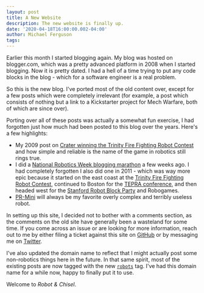 ```yaml
---
layout: post
title: A New Website
description: The new website is finally up.
date: '2020-04-18T16:00:00.002-04:00'
author: Michael Ferguson
tags:
---
```


Earlier this month I started blogging again. My blog was hosted on blogger.com,
which was a pretty advanced platform in 2008 when I started blogging.
Now it is pretty dated.
I had a hell of a time trying to put any code blocks in the blog - which for a
software engineer is a real problem.

So this is the new blog. I've ported most of the old content over, except for a few
posts which were completely irrelevant (for example, a post which consists of nothing
but a link to a Kickstarter project for Mech Warfare, both of which are since over).

Porting over all of these posts was actually a somewhat fun exercise, I had forgotten
just how much had been posted to this blog over the years. Here's a few highlights:

 * My 2009 post on [Crater winning the Trinity Fire Fighting Robot Contest](/{{site.baseurl}}2009/04/12/viva-la-crate/)
   and how simple and reliable is the name of the game in robotics still rings true.
 * I did a [National Robotics Week blogging marathon](/{{site.baseurl}}tag/national-robotics-week)
   a few weeks ago. I had completely forgotten I also did one in 2011 -
   which was way more epic because it started on the east coast at the
   [Trinity Fire Fighting Robot Contest](/{{site.base_url}}2011/04/09/national-robotics-week-day-1/),
   continued to Boston for the [TEPRA conference](/{{site.base_url}}2011/04/14/national-robotics-week-days-3-4/),
   and then headed west for the [Stanford Robot Block Party](/{{site.base_url}}2011/04/20/national-robotics-week-day-6-stanford/) and
   Robogames.
 * [PR-Mini](/{{site.base_url}}2013/04/30/blast-from-past-pr-mini/) will always be
   my favorite overly complex and terribly useless robot.

In setting up this site, I decided not to bother with a comments section, as the comments
on the old site have generally been a wasteland for some time. If you come across an issue
or are looking for more information, reach out to me by either filing a ticket against
this site on [GitHub](https://github.com/robotandchisel/robotandchisel.github.io) or
by messaging me on [Twitter](https://twitter.com/TheRealFergs).

I've also updated the domain name to reflect that I might actually post some non-robotics
things here in the future. In that same spirit, most of the existing posts are now
tagged with the new
<a href="/{{ site.baseurl }}tag/robots"><code class="highligher-rouge"><nobr>robots</nobr></code></a>
tag. I've had this domain name for a while now, happy to finally put it to use.

Welcome to <i>Robot & Chisel</i>.
